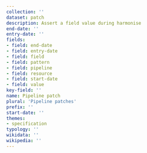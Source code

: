 ```yaml
---
collection: ''
dataset: patch
description: Assert a field value during harmonise
end-date: ''
entry-date: ''
fields:
- field: end-date
- field: entry-date
- field: field
- field: pattern
- field: pipeline
- field: resource
- field: start-date
- field: value
key-field: ''
name: Pipeline patch
plural: 'Pipeline patches'
prefix: ''
start-date: ''
themes:
- specification
typology: ''
wikidata: ''
wikipedia: ''
---
```

